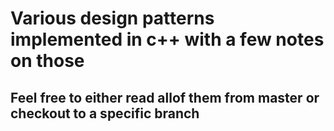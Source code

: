 # Various design patterns implemented in c++ with a few notes on those

## Feel free to either read allof them from master or checkout to a specific branch
